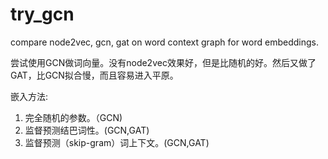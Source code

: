 # try_gcn
compare node2vec, gcn, gat on word context graph for word embeddings.

尝试使用GCN做词向量。没有node2vec效果好，但是比随机的好。然后又做了GAT，比GCN拟合慢，而且容易进入平原。

嵌入方法:
1. 完全随机的参数。（GCN)
2. 监督预测结巴词性。(GCN,GAT)
3. 监督预测（skip-gram）词上下文。(GCN,GAT)
